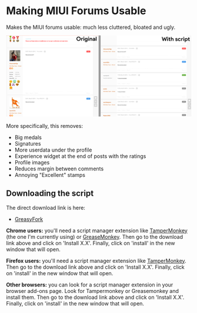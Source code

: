 # Making MIUI Forums Usable

Makes the MIUI forums usable: much less cluttered, bloated and ugly. 

![example](example.png)

More specifically, this removes:
* Big medals
* Signatures
* More userdata under the profile
* Experience widget at the end of posts with the ratings
* Profile images
* Reduces margin between comments
* Annoying "Excellent" stamps

## Downloading the script
The direct download link is here:

* [GreasyFork](https://greasyfork.org/en/scripts/376119-making-miui-forums-usable)

**Chrome users:** you'll need a script manager extension like [TamperMonkey](https://addons.mozilla.org/en-US/firefox/addon/tampermonkey/) (the one I'm currently using) or [GreaseMonkey](https://addons.mozilla.org/en-US/firefox/addon/greasemonkey/). Then go to the download link above and click on 'Install X.X'. Finally, click on 'install' in the new window that will open.

**Firefox users:** you'll need a script manager extension like [TamperMonkey](https://chrome.google.com/webstore/detail/tampermonkey/dhdgffkkebhmkfjojejmpbldmpobfkfo?hl=en). Then go to the download link above and click on 'Install X.X'. Finally, click on 'install' in the new window that will open.

**Other browsers:** you can look for a script manager extension in your browser add-ons page. Look for Tampermonkey or Greasemonkey and install them. Then go to the download link above and click on 'Install X.X'. Finally, click on 'install' in the new window that will open.
